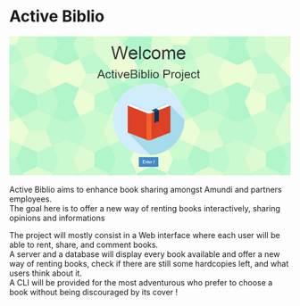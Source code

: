 Active Biblio
=============
![Active Biblio](activebiblio.JPG?raw=true)

Active Biblio aims to enhance book sharing amongst Amundi and partners employees.    
The goal here is to offer a new way of renting books interactively, sharing opinions and informations    

The project will mostly consist in a Web interface where each user will be able to rent, share, and comment books.   
A server and a database will display every book available and offer a new way of renting books, check if there are still some hardcopies left, and what users think about it.    
A CLI will be provided for the most adventurous who prefer to choose a book without being discouraged by its cover !